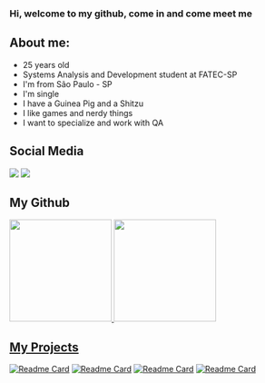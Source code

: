 ### Hi, welcome to my github, come in and come meet me

## About me:

  - 25 years old
  - Systems Analysis and Development student at FATEC-SP
  - I'm from São Paulo - SP
  - I'm single
  - I have a Guinea Pig and a Shitzu
  - I like games and nerdy things
  - I want to specialize and work with QA
  
## **Social Media**

<div>
<a href="https://instagram.com/_krazeman" target="_blank"><img src="https://img.shields.io/badge/-Instagram-%23E4405F?style=for-the-badge&logo=instagram&logoColor=white" target="_blank"></a>
<a href="https://www.linkedin.com/in/lhnl007hm" target="_blank"><img src="https://img.shields.io/badge/-LinkedIn-%230077B5?style=for-the-badge&logo=linkedin&logoColor=white" target="_blank"></a>   
</div>

## **My Github**

<div>
<a href="https://github.com/lhnl007hm">
<img height="180em" src="https://github-readme-stats.vercel.app/api/top-langs/?username=lhnl007hm&layout=compact&langs_count=7&theme=radical"/>
<img height="180em" src="https://github-readme-stats.vercel.app/api?username=lhnl007hm&show_icons=true&theme=dracula"/>
</div>

## **My Projects**

[![Readme Card](https://github-readme-stats.vercel.app/api/pin/?username=lhnl007hm&repo=Tik-Tok-Project&&theme=dracula)](https://github.com/lhnl007hm/Tik-Tok-Project)
[![Readme Card](https://github-readme-stats.vercel.app/api/pin/?username=lhnl007hm&repo=projeto-mqtt-Luiz-Henrique&theme=dracula)](https://github.com/lhnl007hm/projeto-mqtt-Luiz-Henrique)
[![Readme Card](https://github-readme-stats.vercel.app/api/pin/?username=lhnl007hm&repo=projeto-redes-ospf-bgp&theme=dracula)](https://github.com/lhnl007hm/projeto-redes-ospf-bgp)
[![Readme Card](https://github-readme-stats.vercel.app/api/pin/?username=lhnl007hm&repo=exercicios-ebac&theme=dracula)](https://github.com/lhnl007hm/exercicios-ebac)

